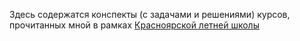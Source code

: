 Здесь содержатся конспекты (с задачами и решениями) курсов, прочитанных мной в рамках [Красноярской летней школы](https://ru.wikipedia.org/wiki/%D0%9A%D1%80%D0%B0%D1%81%D0%BD%D0%BE%D1%8F%D1%80%D1%81%D0%BA%D0%B0%D1%8F_%D0%BB%D0%B5%D1%82%D0%BD%D1%8F%D1%8F_%D1%88%D0%BA%D0%BE%D0%BB%D0%B0)
